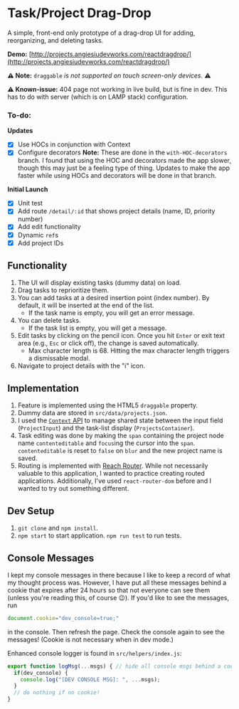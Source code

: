 # Task/Project Drag-Drop

A simple, front-end only prototype of a drag-drop UI for adding, reorganizing, and deleting tasks.

**Demo:** [http://projects.angiesiudevworks.com/reactdragdrop/](http://projects.angiesiudevworks.com/reactdragdrop/)

**:warning: Note:** `draggable` _is not supported on touch screen-only devices._ :warning:

**:warning: Known-issue:** 404 page not working in live build, but is fine in dev. This has to do with server (which is on LAMP stack) configuration.

### To-do:
**Updates**
* [x] Use HOCs in conjunction with Context
* [x] Configure decorators
**Note:** These are done in the `with-HOC-decorators` branch. I found that using the HOC and decorators made the app slower, though this may just be a feeling type of thing. Updates to make the app faster while using HOCs and decorators will be done in that branch.

**Initial Launch**
* [x] Unit test
* [x] Add route `/detail/:id` that shows project details (name, ID, priority number)
* [x] Add edit functionality
* [x] Dynamic `ref`s
* [x] Add project IDs

## Functionality
1. The UI will display existing tasks (dummy data) on load.
2. Drag tasks to reprioritize them.
3. You can add tasks at a desired insertion point (index number). By default, it will be inserted at the end of the list.
    - If the task name is empty, you will get an error message.
4. You can delete tasks.
    - If the task list is empty, you will get a message.
5. Edit tasks by clicking on the pencil icon. Once you hit `Enter` or exit text area (e.g., `Esc` or click off), the change is saved automatically.
    - Max character length is 68. Hitting the max character length triggers a dismissable modal.
6. Navigate to project details with the "i" icon.

## Implementation
1. Feature is implemented using the HTML5 `draggable` property.
2. Dummy data are stored in `src/data/projects.json`.
3. I used the [`Context` API](https://reactjs.org/docs/context.html) to manage shared state between the input field (`ProjectInput`) and the task-list display (`ProjectsContainer`). 
4. Task editing was done by making the `span` containing the project node name `contenteditable` and `focus`ing the cursor into the `span`. `contenteditable` is reset to `false` on `blur` and the new project name is saved.
5. Routing is implemented with [Reach Router](https://reach.tech/router). While not necessarily valuable to this application, I wanted to practice creating routed applications. Additionally, I've used `react-router-dom` before and I wanted to try out something different.

## Dev Setup
1. `git clone` and `npm install`.
2. `npm start` to start application. `npm run test` to run tests.

## Console Messages
I kept my console messages in there because I like to keep a record of what my thought process was. However, I have put all these messages behind a cookie that expires after 24 hours so that not everyone can see them (unless you're reading this, of course :wink:). If you'd like to see the messages, run
```javascript
document.cookie="dev_console=true;"
```
in the console. Then refresh the page. Check the console again to see the messages! (Cookie is not necessary when in dev mode.)

Enhanced console logger is found in `src/helpers/index.js`:
```javascript
export function logMsg(...msgs) { // hide all console msgs behind a cookie
  if(dev_console) {
    console.log("[DEV CONSOLE MSG]: ", ...msgs);
  }
  // do nothing if no cookie!
}
```
